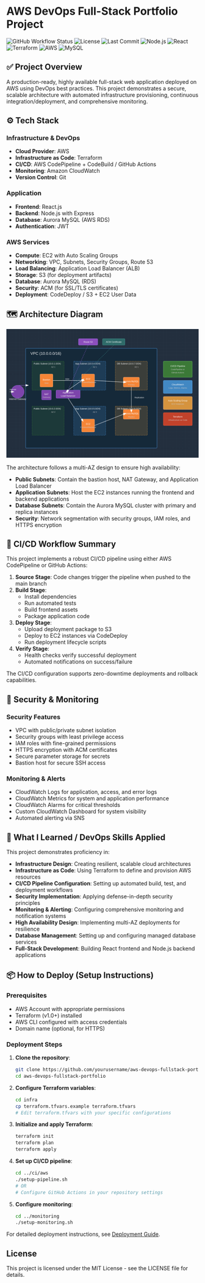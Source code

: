 # AWS DevOps Full-Stack Portfolio Project

![GitHub Workflow Status](https://img.shields.io/github/actions/workflow/status/yourusername/aws-devops-fullstack-portfolio/ci-cd.yml?style=flat-square&label=build) 
![License](https://img.shields.io/badge/License-MIT-green.svg?style=flat-square) 
![Last Commit](https://img.shields.io/github/last-commit/yourusername/aws-devops-fullstack-portfolio?style=flat-square)
![Node.js](https://img.shields.io/badge/Node.js-18.x-green?style=flat-square&logo=node.js) 
![React](https://img.shields.io/badge/React-18.x-blue?style=flat-square&logo=react) 
![Terraform](https://img.shields.io/badge/Terraform-1.x-blueviolet?style=flat-square&logo=terraform)
![AWS](https://img.shields.io/badge/AWS-%23FF9900.svg?style=flat-square&logo=amazon-aws&logoColor=white)
![MySQL](https://img.shields.io/badge/MySQL-8.0-blue?style=flat-square&logo=mysql&logoColor=white)

## ✅ Project Overview

A production-ready, highly available full-stack web application deployed on AWS using DevOps best practices. This project demonstrates a secure, scalable architecture with automated infrastructure provisioning, continuous integration/deployment, and comprehensive monitoring.

## ⚙️ Tech Stack

### Infrastructure & DevOps
- **Cloud Provider**: AWS
- **Infrastructure as Code**: Terraform
- **CI/CD**: AWS CodePipeline + CodeBuild / GitHub Actions
- **Monitoring**: Amazon CloudWatch
- **Version Control**: Git

### Application
- **Frontend**: React.js
- **Backend**: Node.js with Express
- **Database**: Aurora MySQL (AWS RDS)
- **Authentication**: JWT

### AWS Services
- **Compute**: EC2 with Auto Scaling Groups
- **Networking**: VPC, Subnets, Security Groups, Route 53
- **Load Balancing**: Application Load Balancer (ALB)
- **Storage**: S3 (for deployment artifacts)
- **Database**: Aurora MySQL (RDS)
- **Security**: ACM (for SSL/TLS certificates)
- **Deployment**: CodeDeploy / S3 + EC2 User Data

## 🗺️ Architecture Diagram

![Architecture Diagram](docs/architecture.svg)

The architecture follows a multi-AZ design to ensure high availability:

- **Public Subnets**: Contain the bastion host, NAT Gateway, and Application Load Balancer
- **Application Subnets**: Host the EC2 instances running the frontend and backend applications
- **Database Subnets**: Contain the Aurora MySQL cluster with primary and replica instances
- **Security**: Network segmentation with security groups, IAM roles, and HTTPS encryption

## 🚀 CI/CD Workflow Summary

This project implements a robust CI/CD pipeline using either AWS CodePipeline or GitHub Actions:

1. **Source Stage**: Code changes trigger the pipeline when pushed to the main branch
2. **Build Stage**: 
   - Install dependencies
   - Run automated tests
   - Build frontend assets
   - Package application code
3. **Deploy Stage**:
   - Upload deployment package to S3
   - Deploy to EC2 instances via CodeDeploy
   - Run deployment lifecycle scripts
4. **Verify Stage**:
   - Health checks verify successful deployment
   - Automated notifications on success/failure

The CI/CD configuration supports zero-downtime deployments and rollback capabilities.

## 🔐 Security & Monitoring

### Security Features
- VPC with public/private subnet isolation
- Security groups with least privilege access
- IAM roles with fine-grained permissions
- HTTPS encryption with ACM certificates
- Secure parameter storage for secrets
- Bastion host for secure SSH access

### Monitoring & Alerts
- CloudWatch Logs for application, access, and error logs
- CloudWatch Metrics for system and application performance
- CloudWatch Alarms for critical thresholds
- Custom CloudWatch Dashboard for system visibility
- Automated alerting via SNS

## 🧠 What I Learned / DevOps Skills Applied

This project demonstrates proficiency in:

- **Infrastructure Design**: Creating resilient, scalable cloud architectures
- **Infrastructure as Code**: Using Terraform to define and provision AWS resources
- **CI/CD Pipeline Configuration**: Setting up automated build, test, and deployment workflows
- **Security Implementation**: Applying defense-in-depth security principles
- **Monitoring & Alerting**: Configuring comprehensive monitoring and notification systems
- **High Availability Design**: Implementing multi-AZ deployments for resilience
- **Database Management**: Setting up and configuring managed database services
- **Full-Stack Development**: Building React frontend and Node.js backend applications

## 📦 How to Deploy (Setup Instructions)

### Prerequisites
- AWS Account with appropriate permissions
- Terraform (v1.0+) installed
- AWS CLI configured with access credentials
- Domain name (optional, for HTTPS)

### Deployment Steps

1. **Clone the repository**:
   ```bash
   git clone https://github.com/yourusername/aws-devops-fullstack-portfolio.git
   cd aws-devops-fullstack-portfolio
   ```

2. **Configure Terraform variables**:
   ```bash
   cd infra
   cp terraform.tfvars.example terraform.tfvars
   # Edit terraform.tfvars with your specific configurations
   ```

3. **Initialize and apply Terraform**:
   ```bash
   terraform init
   terraform plan
   terraform apply
   ```

4. **Set up CI/CD pipeline**:
   ```bash
   cd ../ci/aws
   ./setup-pipeline.sh
   # OR
   # Configure GitHub Actions in your repository settings
   ```

5. **Configure monitoring**:
   ```bash
   cd ../monitoring
   ./setup-monitoring.sh
   ```

For detailed deployment instructions, see [Deployment Guide](docs/deployment.md).

## License

This project is licensed under the MIT License - see the LICENSE file for details.
